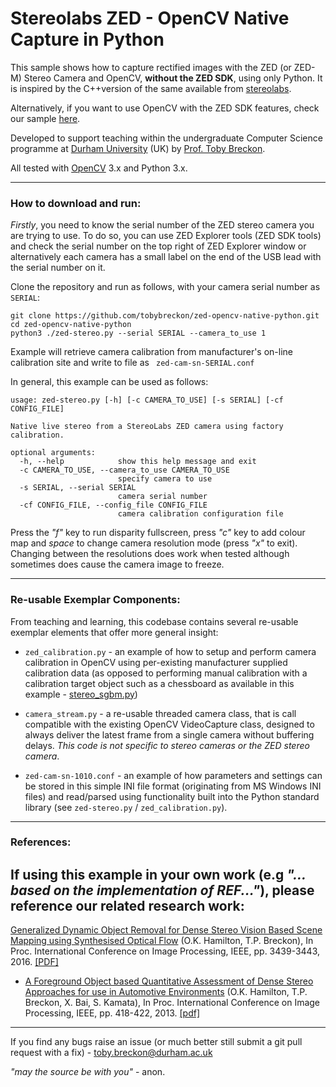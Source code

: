 # Stereolabs ZED -  OpenCV Native Capture in Python

This sample shows how to capture rectified images with the ZED (or ZED-M) Stereo Camera and OpenCV, **without the ZED SDK**, using only Python. It is inspired by the C++version of the same available from [stereolabs](https://github.com/stereolabs/zed-opencv-native).

Alternatively, if you want to use OpenCV with the ZED SDK features, check our sample [here](https://github.com/stereolabs/zed-opencv).

Developed to support teaching within the undergraduate Computer Science programme at [Durham University](http://www.durham.ac.uk) (UK) by [Prof. Toby Breckon](http://community.dur.ac.uk/toby.breckon/).

All tested with [OpenCV](http://www.opencv.org) 3.x and Python 3.x.

---

### How to download and run:

_Firstly_, you need to know the serial number of the ZED stereo camera you are trying to use. To do so, you can use ZED Explorer tools (ZED SDK tools) and check the serial number on the top right of ZED Explorer window or alternatively each camera has a small label on the end of the USB lead with the serial number on it.


Clone the repository and run as follows, with your camera serial number as ```SERIAL```:

```
git clone https://github.com/tobybreckon/zed-opencv-native-python.git
cd zed-opencv-native-python
python3 ./zed-stereo.py --serial SERIAL --camera_to_use 1
```

Example will retrieve camera calibration from manufacturer's on-line calibration site and write to file as ``` zed-cam-sn-SERIAL.conf```

In general, this example can be used as follows:

```
usage: zed-stereo.py [-h] [-c CAMERA_TO_USE] [-s SERIAL] [-cf CONFIG_FILE]

Native live stereo from a StereoLabs ZED camera using factory calibration.

optional arguments:
  -h, --help            show this help message and exit
  -c CAMERA_TO_USE, --camera_to_use CAMERA_TO_USE
                        specify camera to use
  -s SERIAL, --serial SERIAL
                        camera serial number
  -cf CONFIG_FILE, --config_file CONFIG_FILE
                        camera calibration configuration file
```

Press the _"f"_ key to run disparity fullscreen, press  _"c"_ key to add colour map and _space_ to change camera resolution mode (press _"x"_ to exit). Changing between the resolutions does work when tested although sometimes does cause the camera image to freeze.

---

### Re-usable Exemplar Components:

From teaching and learning, this codebase contains several re-usable exemplar elements that offer more general insight:

- ```zed_calibration.py``` - an example of how to setup and perform camera calibration in OpenCV using per-existing manufacturer supplied calibration data (as opposed to performing manual calibration with a calibration target object such as a chessboard as available in this example - [stereo_sgbm.py](https://github.com/tobybreckon/python-examples-cv/blob/master/stereo_sgbm.py))

- ```camera_stream.py``` - a re-usable threaded camera class, that is call compatible with the existing OpenCV VideoCapture class, designed to always deliver the latest frame from a single camera without buffering delays. _This code is not specific to stereo cameras or the ZED stereo camera_.

- ```zed-cam-sn-1010.conf``` - an example of how parameters and settings can be stored in this simple INI file format (originating from MS Windows INI files) and read/parsed using functionality built into the Python standard library (see ```zed-stereo.py``` / ```zed_calibration.py```).

---

### References:

If using this example in your own work (e.g _"... based on the implementation of REF..."_), please reference our related research work:
- 
[Generalized Dynamic Object Removal for Dense Stereo Vision Based Scene Mapping using Synthesised Optical Flow](http://community.dur.ac.uk/toby.breckon/publications/papers/hamilton16removal.pdf) (O.K. Hamilton, T.P. Breckon), In Proc. International Conference on Image Processing, IEEE, pp. 3439-3443, 2016. [[PDF]](http://community.dur.ac.uk/toby.breckon/publications/papers/hamilton16removal.pdf)

- [A Foreground Object based Quantitative Assessment of Dense Stereo Approaches for use in Automotive Environments](http://community.dur.ac.uk/toby.breckon/publications/papers/hamilton13stereo.pdf) (O.K. Hamilton, T.P. Breckon, X. Bai, S. Kamata), In Proc. International Conference on Image Processing, IEEE, pp. 418-422, 2013. [[pdf]](http://community.dur.ac.uk/toby.breckon/publications/papers/hamilton13stereo.pdf)

---

If you find any bugs raise an issue (or much better still submit a git pull request with a fix) - toby.breckon@durham.ac.uk

_"may the source be with you"_ - anon.
